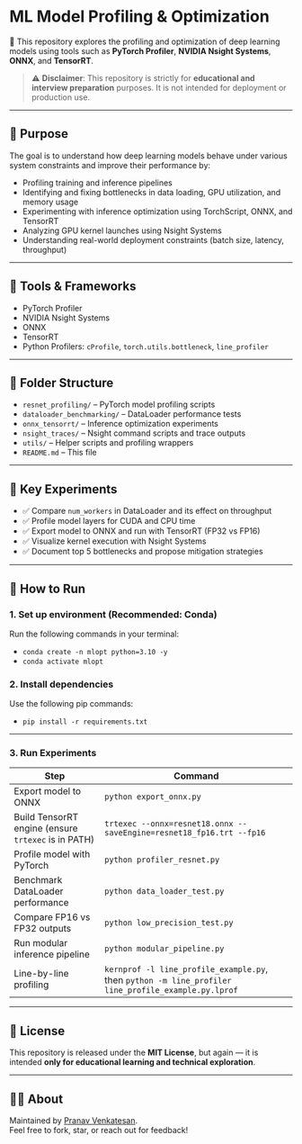 # ML Model Profiling & Optimization

🚀 This repository explores the profiling and optimization of deep learning models using tools such as **PyTorch Profiler**, **NVIDIA Nsight Systems**, **ONNX**, and **TensorRT**.

> ⚠️ **Disclaimer**: This repository is strictly for **educational and interview preparation** purposes. It is not intended for deployment or production use.

---

## 📌 Purpose

The goal is to understand how deep learning models behave under various system constraints and improve their performance by:

- Profiling training and inference pipelines  
- Identifying and fixing bottlenecks in data loading, GPU utilization, and memory usage  
- Experimenting with inference optimization using TorchScript, ONNX, and TensorRT  
- Analyzing GPU kernel launches using Nsight Systems  
- Understanding real-world deployment constraints (batch size, latency, throughput)  

---

## 🧰 Tools & Frameworks

- PyTorch Profiler  
- NVIDIA Nsight Systems  
- ONNX  
- TensorRT  
- Python Profilers: `cProfile`, `torch.utils.bottleneck`, `line_profiler`  

---

## 📁 Folder Structure

- `resnet_profiling/` – PyTorch model profiling scripts  
- `dataloader_benchmarking/` – DataLoader performance tests  
- `onnx_tensorrt/` – Inference optimization experiments  
- `nsight_traces/` – Nsight command scripts and trace outputs  
- `utils/` – Helper scripts and profiling wrappers  
- `README.md` – This file  

---

## 🧪 Key Experiments

- ✅ Compare `num_workers` in DataLoader and its effect on throughput  
- ✅ Profile model layers for CUDA and CPU time  
- ✅ Export model to ONNX and run with TensorRT (FP32 vs FP16)  
- ✅ Visualize kernel execution with Nsight Systems  
- ✅ Document top 5 bottlenecks and propose mitigation strategies  

---

## 🚀 How to Run

### 1. Set up environment (Recommended: Conda)

Run the following commands in your terminal:

- `conda create -n mlopt python=3.10 -y`  
- `conda activate mlopt`

### 2. Install dependencies

Use the following pip commands:

- `pip install -r requirements.txt`

---

### 3. Run Experiments

|                      Step                           |                                            Command                                                  |
|-----------------------------------------------------|-----------------------------------------------------------------------------------------------------|
| Export model to ONNX                                | `python export_onnx.py`                                                                             |
| Build TensorRT engine (ensure `trtexec` is in PATH) | `trtexec --onnx=resnet18.onnx --saveEngine=resnet18_fp16.trt --fp16`                                |
| Profile model with PyTorch                          | `python profiler_resnet.py`                                                                         |
| Benchmark DataLoader performance                    | `python data_loader_test.py`                                                                        |
| Compare FP16 vs FP32 outputs                        | `python low_precision_test.py`                                                                      |
| Run modular inference pipeline                      | `python modular_pipeline.py`                                                                        |
| Line-by-line profiling                              | `kernprof -l line_profile_example.py`, then `python -m line_profiler line_profile_example.py.lprof` |

---

## 📄 License

This repository is released under the **MIT License**, but again — it is intended **only for educational learning and technical exploration**.

---

## 🙋‍♂️ About

Maintained by [Pranav Venkatesan](https://www.linkedin.com/in/pranav31/).  
Feel free to fork, star, or reach out for feedback!

